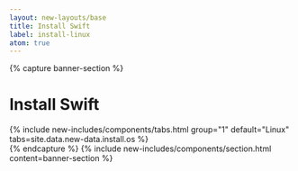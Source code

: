 ```yaml
---
layout: new-layouts/base
title: Install Swift
label: install-linux
atom: true
---
```


{% capture banner-section %}
<div class="grid-1-col" markdown=1>
  <h1>Install Swift</h1>
  {% include new-includes/components/tabs.html
    group="1"
    default="Linux"
    tabs=site.data.new-data.install.os
  %}
</div>
{% endcapture %}
{% include new-includes/components/section.html
  content=banner-section
%}

